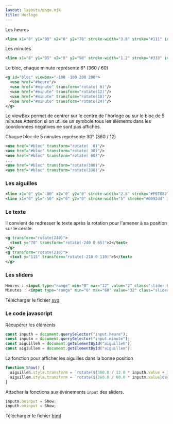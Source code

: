 ```yaml
---
layout: layouts/page.njk
title: Horloge
---
```


Les heures

```svg
<line x1="0" y1="95" x2="0" y2="78" stroke-width="3.8" stroke="#111" id="heure"/>
```

Les minutes

```svg
<line x1="0" y1="95" x2="0" y2="90" stroke-width="1.2" stroke="#333" id="minute"/>
```

Le bloc, chaque minute représente 6° (360 / 60)

```svg
<g id="bloc" viewbox="-100 -100 200 200">
  <use href="#heure"/>
  <use href="#minute" transform="rotate( 6)"/>
  <use href="#minute" transform="rotate(12)"/>
  <use href="#minute" transform="rotate(18)"/>
  <use href="#minute" transform="rotate(24)"/>
</g>
```

Le viewBox permet de centrer sur le centre de l'horloge ou sur le bloc de 5 minutes
Attention si on utilise un symbole tous les éléments dans les coordonnées négatives ne sont pas affichés.


Chaque bloc de 5 minutes représente 30° (360 / 12)

```svg
<use href="#bloc" transform="rotate(  0)"/>
<use href="#bloc" transform="rotate( 30)"/>
<use href="#bloc" transform="rotate( 60)"/>
...
<use href="#bloc" transform="rotate(300)"/>
<use href="#bloc" transform="rotate(330)"/>
```

### Les aiguilles

```svg
<line x1="0" y1="-80" x2="0" y2="0" stroke-width="2.8" stroke="#F07882" id="aiguillem" transform="rotate(192)"/>
<line x1="0" y1="-50" x2="0" y2="0" stroke-width="5" stroke="#0092d4" id="aiguilleh" transform="rotate(76)"/>
```

### Le texte

Il convient de redresser le texte après la rotation pour l'amener à sa position sur le cercle.

```svg
<g transform="rotate(240)">
  <text y="70" transform="rotate(-240 0 65)">2</text>
</g>
<g transform="rotate(210)">
  <text y="115" transform="rotate(-210 0 110)">5</text>
</g>
```

### Les sliders

```html
Heures : <input type="range" min="0" max="12" value="2" class="slider heure" /><br/>
Minutes : <input type="range" min="0" max="60" value="32" class="slider minute" />
```

Télécharger le fichier <a href="../solution.svg" download>svg</a>

### Le code javascript

Récupérer les éléments

```javascript
const inputh = document.querySelector("input.heure");
const inputm = document.querySelector("input.minute");
const aiguilleh = document.getElementById("aiguilleh");
const aigiullem = document.getElementById("aiguillem");
```

La fonction pour afficher les aiguilles dans la bonne position

```javascript
function Show() {
  aiguilleh.style.transform = `rotate(${360.0 / 12.0 * inputh.value + 30 / 60 * inputm.value}deg)`;
  aiguillem.style.transform = `rotate(${360.0 / 60.0 * inputm.value}deg)`;
}
```

Attacher la fonctions aux événements `input` des sliders.

```javascript
inputm.oninput = Show;
inputh.oninput = Show;
```

Télécharger le fichier <a href="../solution/index.html" download>html</a>


